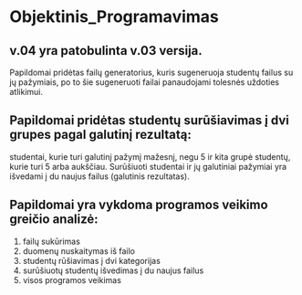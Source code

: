 # Objektinis_Programavimas

## v.04 yra patobulinta v.03 versija. 
Papildomai pridėtas failų generatorius, kuris sugeneruoja studentų failus su jų pažymiais, po to šie sugeneruoti failai panaudojami tolesnės uždoties atlikimui. 

## Papildomai pridėtas studentų surūšiavimas į dvi grupes pagal galutinį rezultatą:
studentai, kurie turi galutinį pažymį mažesnį, negu 5 ir kita grupė studentų, kurie turi 5 arba aukščiau. Surūšiuoti studentai ir jų galutiniai pažymiai yra išvedami į du naujus failus (galutinis rezultatas).

## Papildomai yra vykdoma programos veikimo greičio analizė:
1. failų sukūrimas
2. duomenų nuskaitymas iš failo
3. studentų rūšiavimas į dvi kategorijas
4. surūšiuotų studentų išvedimas į du naujus failus
5. visos programos veikimas
